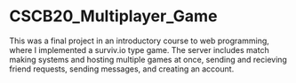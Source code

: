 # CSCB20_Multiplayer_Game

This was a final project in an introductory course to web programming, where I implemented a surviv.io type game.
The server includes match making systems and hosting multiple games at once, sending and recieving friend requests,
sending messages, and creating an account. 
